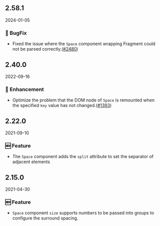 ## 2.58.1

2024-01-05

### 🐛 BugFix

- Fixed the issue where the `Space` component wrapping Fragment could not be parsed correctly.([#2480](https://github.com/arco-design/arco-design/pull/2480))

## 2.40.0

2022-09-16

### 💎 Enhancement

- Optimize the problem that the DOM node of `Space` is remounted when the specified `key` value has not changed.([#1393](https://github.com/arco-design/arco-design/pull/1393))

## 2.22.0

2021-09-10

### 🆕 Feature

- The `Space` component adds the `split` attribute to set the separator of adjacent elements

## 2.15.0

2021-04-30

### 🆕 Feature

- `Space` component `size` supports numbers to be passed into groups to configure the surround spacing.



